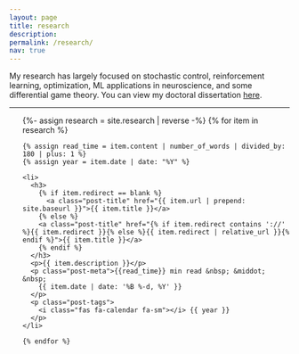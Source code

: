 ```yaml
---
layout: page
title: research
description: 
permalink: /research/
nav: true
---
```


My research has largely focused on stochastic control, reinforcement learning, optimization, ML applications in neuroscience, and some differential game theory. You can view my doctoral dissertation [here](https://smartech.gatech.edu/handle/1853/59263).

***

<div class="post">

  <ul class="post-list">
    {%- assign research = site.research | reverse -%} 
    {% for item in research %}

    {% assign read_time = item.content | number_of_words | divided_by: 180 | plus: 1 %}
    {% assign year = item.date | date: "%Y" %}

    <li>
      <h3>
        {% if item.redirect == blank %}
          <a class="post-title" href="{{ item.url | prepend: site.baseurl }}">{{ item.title }}</a>
        {% else %}
        <a class="post-title" href="{% if item.redirect contains '://' %}{{ item.redirect }}{% else %}{{ item.redirect | relative_url }}{% endif %}">{{ item.title }}</a>
        {% endif %}
      </h3>
      <p>{{ item.description }}</p>
      <p class="post-meta">{{read_time}} min read &nbsp; &middot; &nbsp;
        {{ item.date | date: '%B %-d, %Y' }}
      </p>
      <p class="post-tags">
        <i class="fas fa-calendar fa-sm"></i> {{ year }}
      </p>
    </li>

    {% endfor %}
  </ul>
</div>
